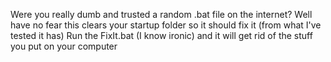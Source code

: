 Were you really dumb and trusted a random .bat file on the internet?
Well have no fear this clears your startup folder so it should fix it (from what I've tested it has)
Run the FixIt.bat (I know ironic) and it will get rid of the stuff you put on your computer
